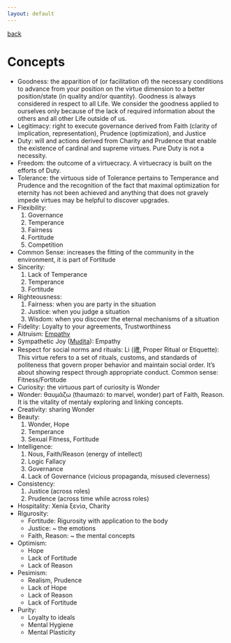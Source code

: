 ```yaml
---
layout: default
---
```

[back](./)

# Concepts

- Goodness: the apparition of (or facilitation of) the necessary conditions to advance from your position on the virtue dimension to a better position/state (in quality and/or quantity). Goodness is always considered in respect to all Life. We consider the goodness applied to ourselves only because of the lack of required information about the others and all other Life outside of us.
- Legitimacy: right to execute governance derived from Faith (clarity of implication, representation), Prudence (optimization), and Justice
- Duty: will and actions derived from Charity and Prudence that enable the existence of cardinal and supreme virtues. Pure Duty is not a necessity.
- Freedom: the outcome of a virtuecracy. A virtuecracy is built on the efforts of Duty.
- Tolerance: the virtuous side of Tolerance pertains to Temperance and Prudence and the recognition of the fact that maximal optimization for eternity has not been achieved and anything that does not gravely impede virtues may be helpful to discover upgrades.
- Flexibility: 
    1. Governance
    1. Temperance
    1. Fairness
    1. Fortitude
    1. Competition
- Common Sense: increases the fitting of the community in the environment, it is part of Fortitude
- Sincerity: 
    1. Lack of Temperance
    1. Temperance
    1. Fortitude
- Righteousness:
    1. Fairness: when you are party in the situation
    1. Justice: when you judge a situation
    1. Wisdom: when you discover the eternal mechanisms of a situation
- Fidelity: Loyalty to your agreements, Trustworthiness
- Altruism: [Empathy](3concepts.html)
- Sympathetic Joy ([Mudita](https://en.wikipedia.org/wiki/Mudita)): Empathy
- Respect for social norms and rituals: Li (禮, Proper Ritual or Etiquette): This virtue refers to a set of rituals, customs, and standards of politeness that govern proper behavior and maintain social order. It’s about showing respect through appropriate conduct. Common sense: Fitness/Fortitude
- Curiosity: the virtuous part of curiosity is Wonder
- Wonder: θαυμάζω (thaumazó: to marvel, wonder) part of Faith, Reason. It is the vitality of mentaly exploring and linking concepts.
- Creativity: sharing Wonder
- Beauty:
    1. Wonder, Hope
    1. Temperance
    1. Sexual Fitness, Fortitude
- Intelligence:
    1. Nous, Faith/Reason (energy of intellect)
    1. Logic Fallacy
    1. Governance
    1. Lack of Governance (vicious propaganda, misused cleverness)
- Consistency:
    1. Justice (across roles)
    1. Prudence (across time while across roles)
- Hospitality: Xenia ξενία, Charity
- Rigurosity:
    - Fortitude: Rigurosity with application to the body
    - Justice: ~ the emotions
    - Faith, Reason: ~ the mental concepts
- Optimism:
    - Hope
    - Lack of Fortitude
    - Lack of Reason
- Pesimism:
    - Realism, Prudence
    - Lack of Hope
    - Lack of Reason
    - Lack of Fortitude
- Purity:
    - Loyalty to ideals
    - Mental Hygiene
    - Mental Plasticity

